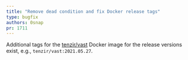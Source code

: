 ```yaml
---
title: "Remove dead condition and fix Docker release tags"
type: bugfix
authors: 0snap
pr: 1711
---
```


Additional tags for the [tenzir/vast](https://hub.docker.com/r/tenzir/vast)
Docker image for the release versions exist, e.g., `tenzir/vast:2021.05.27`.
